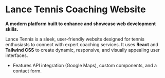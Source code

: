 # Lance Tennis Coaching Website

**A modern platform built to enhance and showcase web development skills.**

Lance Tennis is a sleek, user-friendly website designed for tennis enthusiasts to connect with expert coaching services. 
It uses **React** and **Tailwind CSS** to create dynamic, responsive, and visually appealing user interfaces.
- Features API integration (Google Maps), custom components, and a contact form.